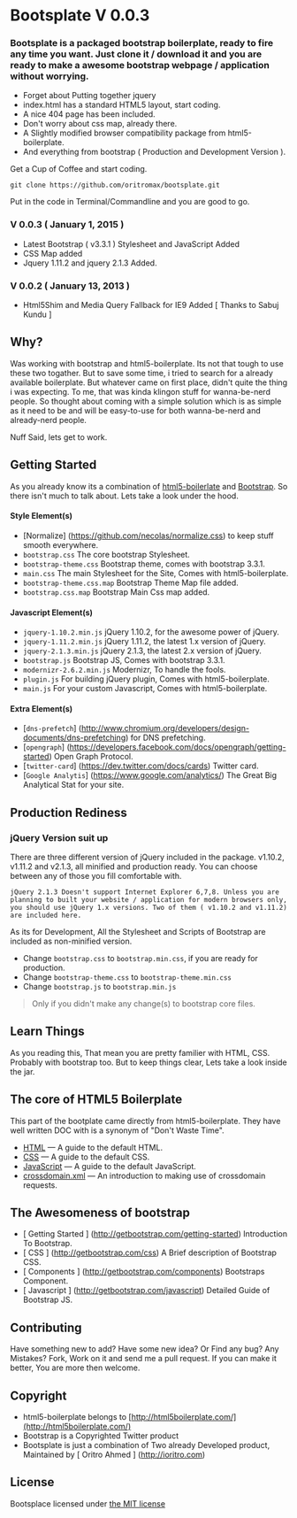# Bootsplate V 0.0.3

### Bootsplate is a packaged bootstrap boilerplate, ready to fire any time you want. Just clone it / download it and you are ready to make a awesome bootstrap webpage / application without worrying.

* Forget about Putting together jquery
* index.html has a standard HTML5 layout, start coding.
* A nice 404 page has been included.
* Don't worry about css map, already there.
* A Slightly modified browser compatibility package from html5-boilerplate.
* And everything from bootstrap ( Production and Development Version ).

Get a Cup of Coffee and start coding.

`git clone https://github.com/oritromax/bootsplate.git`

Put in the code in Terminal/Commandline and you are good to go. 

### V 0.0.3 ( January 1, 2015 )

* Latest Bootstrap ( v3.3.1 ) Stylesheet and JavaScript Added
* CSS Map added
* Jquery 1.11.2 and jquery 2.1.3 Added.


### V 0.0.2 ( January 13, 2013 )

* Html5Shim and Media Query Fallback for IE9 Added [ Thanks to Sabuj Kundu ]

## Why?

Was working with bootstrap and html5-boilerplate. Its not that tough to use these two togather. But to save some time, i tried to search for a already available boilerplate. But whatever came on first place, didn't quite the thing i was expecting. To me, that was kinda klingon stuff for wanna-be-nerd people. So thought about coming with a simple solution which is as simple as it need to be and will be easy-to-use for both wanna-be-nerd and already-nerd people.

Nuff Said, lets get to work.

## Getting Started

As you already know its a combination of [html5-boilerlate](http://html5boilerplate.com) and [Bootstrap](http://getbootstrap.com). So there isn't much to talk about. Lets take a look under the hood.

#### Style Element(s)

* [Normalize] (https://github.com/necolas/normalize.css) to keep stuff smooth everywhere.
* `bootstrap.css` The core bootstrap Stylesheet.
* `bootstrap-theme.css` Bootstrap theme, comes with bootstrap 3.3.1.
* `main.css` The main Stylesheet for the Site, Comes with html5-boilerplate.
* `bootstrap-theme.css.map` Bootstrap Theme Map file added.
* `bootstrap.css.map` Bootstrap Main Css map added.

#### Javascript Element(s)

* `jquery-1.10.2.min.js` jQuery 1.10.2, for the awesome power of jQuery.
* `jquery-1.11.2.min.js` jQuery 1.11.2, the latest 1.x version of jQuery.
* `jquery-2.1.3.min.js` jQuery 2.1.3, the latest 2.x version of jQuery.
* `bootstrap.js` Bootstrap JS, Comes with bootstrap 3.3.1.
* `modernizr-2.6.2.min.js` Modernizr, To handle the fools.
* `plugin.js` For building jQuery plugin, Comes with html5-boilerplate.
* `main.js` For your custom Javascript, Comes with html5-boilerplate.

#### Extra Element(s)

* [`dns-prefetch`] (http://www.chromium.org/developers/design-documents/dns-prefetching) for DNS prefetching.
* [`opengraph`] (https://developers.facebook.com/docs/opengraph/getting-started) Open Graph Protocol.
* [`twitter-card`] (https://dev.twitter.com/docs/cards) Twitter card.
* [`Google Analytis`] (https://www.google.com/analytics/) The Great Big Analytical Stat for your site.

## Production Rediness

### jQuery Version suit up

There are three different version of jQuery included in the package. v1.10.2, v1.11.2 and v2.1.3, all minified and production ready. You can choose between any of those you fill comfortable with.

`jQuery 2.1.3 Doesn't support Internet Explorer 6,7,8. Unless you are planning to built your website / application for modern browsers only, you should use jQuery 1.x versions. Two of them ( v1.10.2 and v1.11.2) are included here.`

As its for Development, All the Stylesheet and Scripts of Bootstrap are included as non-minified version.

* Change `bootstrap.css` to `bootstrap.min.css`, if you are ready for production.
* Change `bootstrap-theme.css` to `bootstrap-theme.min.css`
* Change `bootstrap.js` to `bootstrap.min.js`

> Only if you didn't make any change(s) to bootstrap core files.

## Learn Things

As you reading this, That mean you are pretty familier with HTML, CSS. Probably with bootstrap too. But to keep things clear, Lets take a look inside the jar.

## The core of HTML5 Boilerplate

This part of the bootplate came directly from html5-boilerplate. They have well written DOC with is a synonym of "Don't Waste Time".

* [HTML](https://github.com/h5bp/html5-boilerplate/blob/v4.3.0/doc/html.md) — A guide to the default HTML.
* [CSS](https://github.com/h5bp/html5-boilerplate/blob/v4.3.0/doc/css.md) — A guide to the default CSS.
* [JavaScript](https://github.com/h5bp/html5-boilerplate/blob/v4.3.0/doc/js.md) — A guide to the default JavaScript.
* [crossdomain.xml](https://github.com/h5bp/html5-boilerplate/blob/v4.3.0/doc/crossdomain.md) — An introduction to making use of
  crossdomain requests.

## The Awesomeness of bootstrap

* [ Getting Started ] (http://getbootstrap.com/getting-started) Introduction To Bootstrap.
* [ CSS ] (http://getbootstrap.com/css) A Brief description of Bootstrap CSS.
* [ Components ] (http://getbootstrap.com/components) Bootstraps Component.
* [ Javascript ] (http://getbootstrap.com/javascript) Detailed Guide of Bootstrap JS.

## Contributing

Have something new to add? Have some new idea? Or Find any bug? Any Mistakes? Fork, Work on it and send me a pull request. If you can make it better, You are more then welcome.

## Copyright

* html5-boilerplate belongs to [http://html5boilerplate.com/](http://html5boilerplate.com/)
* Bootstrap is a Copyrighted Twitter product
* Bootsplate is just a combination of Two already Developed product, Maintained by [ Oritro Ahmed ] (http://ioritro.com)

## License

Bootsplace licensed under [the MIT license](license)  
